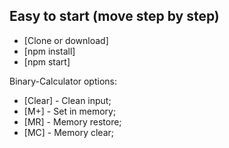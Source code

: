 ## Easy to start (move step by step)

- [Clone or download]
- [npm install]
- [npm start]



Binary-Calculator options: 

- [Clear] - Clean input;
- [M+] - Set in memory;
- [MR] - Memory restore;
- [MC] - Memory clear;
